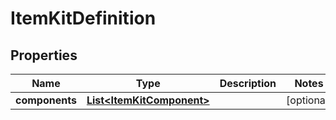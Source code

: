 
# ItemKitDefinition

## Properties
Name | Type | Description | Notes
------------ | ------------- | ------------- | -------------
**components** | [**List&lt;ItemKitComponent&gt;**](ItemKitComponent.md) |  |  [optional]



